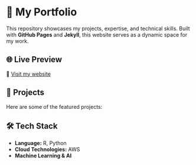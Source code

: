 # 🚀 My Portfolio  

This repository showcases my projects, expertise, and technical skills. Built with **GitHub Pages** and **Jekyll**, this website serves as a dynamic space for my work.

## 🌐 Live Preview  
🔗 [Visit my website](https://laryskasagan.github.io)  

## 📂 Projects  
Here are some of the featured projects:  

## 🛠️ Tech Stack  
- **Language:** R, Python  
- **Cloud Technologies:** AWS
- **Machine Learning & AI**



